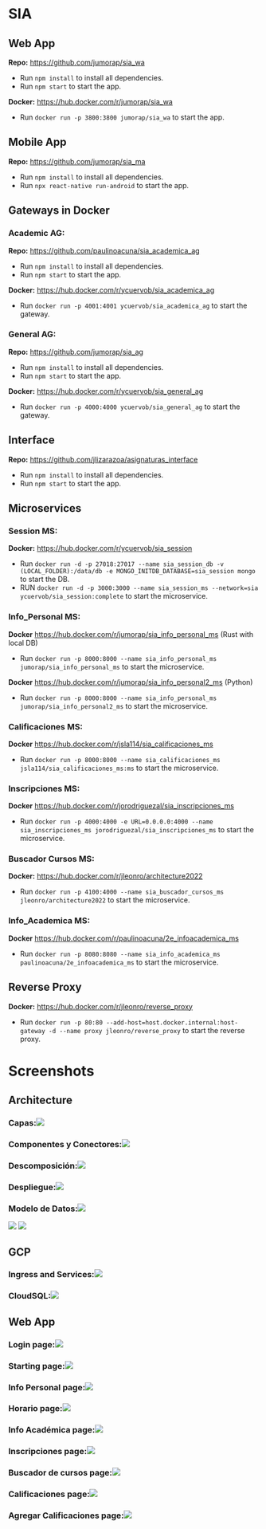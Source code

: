 # SIA

## Web App
**Repo:** https://github.com/jumorap/sia_wa
- Run `npm install` to install all dependencies.
- Run `npm start` to start the app.

**Docker:** https://hub.docker.com/r/jumorap/sia_wa
- Run `docker run -p 3800:3800 jumorap/sia_wa` to start the app.

## Mobile App
**Repo:** https://github.com/jumorap/sia_ma
- Run `npm install` to install all dependencies.
- Run `npx react-native run-android` to start the app.

## Gateways in Docker
### Academic AG:
**Repo:** https://github.com/paulinoacuna/sia_academica_ag
- Run `npm install` to install all dependencies.
- Run `npm start` to start the app.

**Docker:** https://hub.docker.com/r/ycuervob/sia_academica_ag
- Run `docker run -p 4001:4001 ycuervob/sia_academica_ag` to start the gateway.

### General AG:
**Repo:** https://github.com/jumorap/sia_ag
- Run `npm install` to install all dependencies.
- Run `npm start` to start the app.

**Docker:** https://hub.docker.com/r/ycuervob/sia_general_ag
- Run `docker run -p 4000:4000 ycuervob/sia_general_ag` to start the gateway.

## Interface
**Repo:** https://github.com/jlizarazoa/asignaturas_interface
- Run `npm install` to install all dependencies.
- Run `npm start` to start the app.

## Microservices
### Session MS:
**Docker:** https://hub.docker.com/r/ycuervob/sia_session
- Run `docker run -d -p 27018:27017 --name sia_session_db -v (LOCAL_FOLDER):/data/db -e MONGO_INITDB_DATABASE=sia_session mongo` to start the DB.
- RUN `docker run -d -p 3000:3000 --name sia_session_ms --network=sia ycuervob/sia_session:complete` to start the microservice.

### Info_Personal MS:
**Docker** https://hub.docker.com/r/jumorap/sia_info_personal_ms (Rust with local DB)
- Run `docker run -p 8000:8000 --name sia_info_personal_ms jumorap/sia_info_personal_ms` to start the microservice.

**Docker** https://hub.docker.com/r/jumorap/sia_info_personal2_ms (Python)
- Run `docker run -p 8000:8000 --name sia_info_personal_ms jumorap/sia_info_personal2_ms` to start the microservice.

### Calificaciones MS:
**Docker** https://hub.docker.com/r/jsla114/sia_calificaciones_ms
- Run `docker run -p 8000:8000 --name sia_calificaciones_ms jsla114/sia_calificaciones_ms:ms` to start the microservice.

### Inscripciones MS:
**Docker** https://hub.docker.com/r/jorodriguezal/sia_inscripciones_ms
- Run `docker run -p 4000:4000 -e URL=0.0.0.0:4000 --name sia_inscripciones_ms jorodriguezal/sia_inscripciones_ms` to start the microservice.

### Buscador Cursos MS:
**Docker:** https://hub.docker.com/r/jleonro/architecture2022
- Run `docker run -p 4100:4000 --name sia_buscador_cursos_ms jleonro/architecture2022` to start the microservice.

### Info_Academica MS:
**Docker** https://hub.docker.com/r/paulinoacuna/2e_infoacademica_ms
- Run `docker run -p 8080:8080 --name sia_info_academica_ms paulinoacuna/2e_infoacademica_ms` to start the microservice.

## Reverse Proxy
**Docker:** https://hub.docker.com/r/jleonro/reverse_proxy
- Run `docker run -p 80:80 --add-host=host.docker.internal:host-gateway -d --name proxy jleonro/reverse_proxy` to start the reverse proxy.

# Screenshots

## Architecture
### Capas:![](readmeImages/Capas.png)
### Componentes y Conectores:![](readmeImages/Componentes%20y%20Conectores.png)
### Descomposición:![](readmeImages/Descomposicion.png)
### Despliegue:![](readmeImages/Despliegue.png)
### Modelo de Datos:![](readmeImages/Model%20Datos%201.png)
![](readmeImages/Modelo%20Datos%202.png)
![](readmeImages/Modelo%20Datos%203.png)

## GCP
### Ingress and Services:![](readmeImages/ingress_services.png)
### CloudSQL:![](readmeImages/cloudsql.png)

## Web App
### Login  page:![](readmeImages/0.png)
### Starting page:![](readmeImages/1.png)
### Info Personal page:![](readmeImages/2.png)
### Horario page:![](readmeImages/3.png)
### Info Académica page:![](readmeImages/4.png)
### Inscripciones page:![](readmeImages/5.png)
### Buscador de cursos page:![](readmeImages/6.png)
### Calificaciones page:![](readmeImages/7.png)
### Agregar Calificaciones page:![](readmeImages/8.png)

